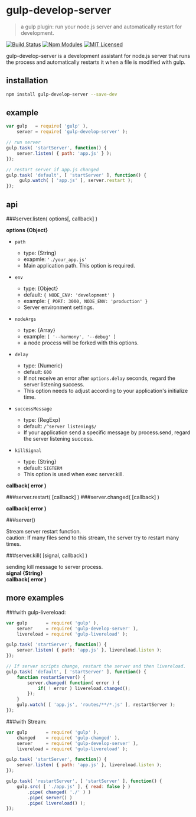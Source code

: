gulp-develop-server
====================

> a gulp plugin: run your node.js server and automatically restart for development.

[![Build Status](http://img.shields.io/travis/narirou/gulp-develop-server/master.svg?style=flat)](https://travis-ci.org/narirou/gulp-develop-server)
[![Npm Modules](http://img.shields.io/npm/v/gulp-develop-server.svg?style=flat)](https://www.npmjs.org/package/gulp-develop-server)
[![MIT Licensed](http://img.shields.io/badge/license-MIT-blue.svg?style=flat)](http://opensource.org/licenses/MIT)


gulp-develop-server is a development assistant for node.js server
that runs the process and automatically restarts it when a file is modified with gulp.  


installation
------------

```bash
npm install gulp-develop-server --save-dev
```



example
-------
```javascript
var gulp   = require( 'gulp' ),
    server = require( 'gulp-develop-server' );

// run server
gulp.task( 'startServer', function() {
    server.listen( { path: 'app.js' } );
});

// restart server if app.js changed
gulp.task( 'default', [ 'startServer' ], function() {
     gulp.watch( [ 'app.js' ], server.restart );
});
```



api
---
###server.listen( options[, callback] )

**options {Object}**  

- `path`  
    - type: {String}
    - exapmle: `'./your_app.js'`
    - Main application path. This option is required.

- `env`  
    - type: {Object}  
    - default: `{ NODE_ENV: 'development' }`  
    - example: `{ PORT: 3000, NODE_ENV: 'production' }`  
    - Server environment settings.  

- `nodeArgs`  
    - type: {Array}  
    - example: `[ '--harmony', '--debug' ]`  
    - a node process will be forked with this options.  

- `delay`   
    - type: {Numeric}  
    - default: `600`  
    - If not receive an error after `options.delay` seconds, regard the server listening success.
    - This option needs to adjust according to your application's initialize time.

- `successMessage`  
    - type: {RegExp}
    - default: `/^server listening$/`  
    - If your application send a specific message by process.send, regard the server listening success.

- `killSignal`  
    - type: {String}
    - default: `SIGTERM`
    - This option is used when exec server.kill.

**callback( error )**  


###server.restart( [callback] )
###server.changed( [callback] )

**callback( error )**  


###server()

Stream server restart function.  
caution: If many files send to this stream, the server try to restart many times.  


###server.kill( [signal, callback] )

sending kill message to server process.  
**signal {String}**  
**callback( error )**  




more examples
-------------

###with gulp-livereload:

```javascript
var gulp       = require( 'gulp' ),
    server     = require( 'gulp-develop-server' ),
    livereload = require( 'gulp-livereload' );

gulp.task( 'startServer', function() {
    server.listen( { path: 'app.js' }, livereload.listen );
});

// If server scripts change, restart the server and then livereload.
gulp.task( 'default', [ 'startServer' ], function() {
    function restartServer() {
        server.changed( function( error ) {
            if( ! error ) livereload.changed();
        });
    }
    gulp.watch( [ 'app.js', 'routes/**/*.js' ], restartServer );
});
```


###with Stream:

```javascript
var gulp       = require( 'gulp' ),
    changed    = require( 'gulp-changed' ),
    server     = require( 'gulp-develop-server' ),
    livereload = require( 'gulp-livereload' );

gulp.task( 'startServer', function() {
    server.listen( { path: 'app.js' }, livereload.listen );
});

gulp.task( 'restartServer', [ 'startServer' ], function() {
    gulp.src( [ './app.js' ], { read: false } )
        .pipe( changed( './' ) )
        .pipe( server() )
        .pipe( livereload() );
});
```

